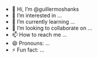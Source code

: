 - 👋 Hi, I’m @guillermoshanks
- 👀 I’m interested in ...
- 🌱 I’m currently learning ...
- 💞️ I’m looking to collaborate on ...
- 📫 How to reach me ...
- 😄 Pronouns: ...
- ⚡ Fun fact: ...

<!---
guillermoshanks/guillermoshanks is a ✨ special ✨ repository because its `README.md` (this file) appears on your GitHub profile.
You can click the Preview link to take a look at your changes.
--->

